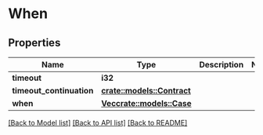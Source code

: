 # When

## Properties

Name | Type | Description | Notes
------------ | ------------- | ------------- | -------------
**timeout** | **i32** |  | 
**timeout_continuation** | [**crate::models::Contract**](Contract.md) |  | 
**when** | [**Vec<crate::models::Case>**](Case.md) |  | 

[[Back to Model list]](../README.md#documentation-for-models) [[Back to API list]](../README.md#documentation-for-api-endpoints) [[Back to README]](../README.md)


